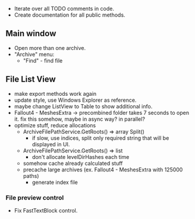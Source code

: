 * Iterate over all TODO comments in code.
* Create documentation for all public methods.

## Main window
* Open more than one archive.
* "Archive" menu:
	* "Find" - find file

## File List View
* make export methods work again
* update style, use Windows Explorer as reference.
* maybe change ListView to Table to show additional info.
* Fallout4 - MeshesExtra -> precombined folder takes 7 seconds to open it. fix this somehow, maybe in async way? in parallel?
* optimize stuff, reduce allocations
	* ArchiveFilePathService.GetRoots() => array Split()
		* if slow, use indices, split only required string that will be displayed in UI.
	* ArchiveFilePathService.GetRoots() => list
		* don't allocate levelDirHashes each time
	* somehow cache already calculated stuff
	* precache large archives (ex. Fallout4 - MeshesExtra with 125000 paths)
		* generate index file

### File preview control
* Fix FastTextBlock control.
